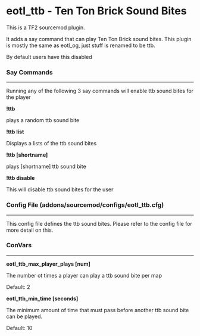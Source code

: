 # eotl_ttb - Ten Ton Brick Sound Bites

This is a TF2 sourcemod plugin.

It adds a say command that can play Ten Ton Brick sound bites.  This plugin is mostly the same as eotl_og, just stuff is renamed to be ttb.

By default users have this disabled

### Say Commands
<hr>

Running any of the following 3 say commands will enable ttb sound bites for the player

**!ttb**

plays a random ttb sound bite

**!ttb list**

Displays a lists of the ttb sound bites


**!ttb [shortname]**

plays [shortname] ttb sound bite


**!ttb disable**

This will disable ttb sound bites for the user


### Config File (addons/sourcemod/configs/eotl_ttb.cfg)
<hr>

This config file defines the ttb sound bites. Please refer to the config file for more detail on this.

### ConVars
<hr>

**eotl_ttb_max_player_plays [num]**

The number ot times a player can play a ttb sound bite per map

Default: 2

**eotl_ttb_min_time [seconds]**

The minimum amount of time that must pass before another ttb sound bite can be played.

Default: 10